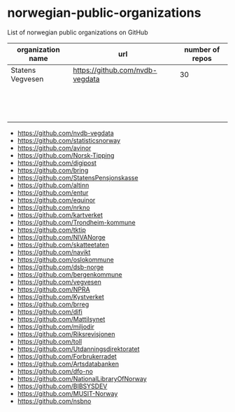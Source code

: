# norwegian-public-organizations
List of norwegian public organizations on GitHub

| organization name  | url  | number of repos
|---|---|---|
|   Statens Vegvesen |  https://github.com/nvdb-vegdata |  30 |
|   |   |   |
|   |   |   |
|   |   |   |
|   |   |   |
|   |   |   |
|   |   |   |
|   |   |   |
|   |   |   |
|   |   |   |
|   |   |   |
|   |   |   |
|   |   |   |
|   |   |   |
|   |   |   |



- https://github.com/nvdb-vegdata
- https://github.com/statisticsnorway
- https://github.com/avinor
- https://github.com/Norsk-Tipping
- https://github.com/digipost
- https://github.com/bring
- https://github.com/StatensPensjonskasse
- https://github.com/altinn
- https://github.com/entur
- https://github.com/equinor
- https://github.com/nrkno
- https://github.com/kartverket
- https://github.com/Trondheim-kommune
- https://github.com/tktip
- https://github.com/NIVANorge
- https://github.com/skatteetaten
- https://github.com/navikt
- https://github.com/oslokommune
- https://github.com/dsb-norge
- https://github.com/bergenkommune
- https://github.com/vegvesen
- https://github.com/NPRA
- https://github.com/Kystverket
- https://github.com/brreg
- https://github.com/difi
- https://github.com/Mattilsynet
- https://github.com/miljodir
- https://github.com/Riksrevisjonen
- https://github.com/toll
- https://github.com/Utdanningsdirektoratet
- https://github.com/Forbrukerradet
- https://github.com/Artsdatabanken
- https://github.com/dfo-no
- https://github.com/NationalLibraryOfNorway
- https://github.com/BIBSYSDEV
- https://github.com/MUSIT-Norway
- https://github.com/nsbno
